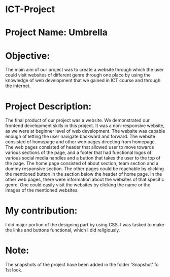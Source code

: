 # ICT-Project
# Project Name: Umbrella
# Objective:
The main aim of our project was to create a website through which the user could visit websites of different genre through one place by using the knowledge of web development that we gained in ICT course and through the internet.
# Project Description:
The final product of our project was a website. We demonstrated our frontend development skills in this project. It was a non-responsive website, as we were at beginner level of web development. The website was capable enough of letting the user navigate backward and forward. The website consisted of homepage and other web pages directing from homepage. The web pages consisted of header that allowed user to move towards various sections of the page, and a footer that had functional logos of various social media handles and a button that takes the user to the top of the page. The home page consisted of about section, team section and a dummy responsive section. The other pages could be reachable by clicking the mentioned button in the section below the header of home page. In the other web pages, there were information about the websites of that specific genre. One could easily visit  the websites by clicking the name or the images of the mentioned websites.
# My contribution:
I did major portion of the designing part by using CSS. I was tasked to make the links and buttons functional, which I did religiously.
# Note:
The snapshots of the project have been added in the folder 'Snapshot' fo 1st look.
